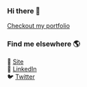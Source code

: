 ### Hi there 👋

[Checkout my portfolio](https://liamsegura.com)

### Find me elsewhere 🌎

🚀 [Site](https://liamsegura.com) <br>
💼 [LinkedIn](https://www.linkedin.com/in/liamsegura) <br>
🐦 [Twitter](https://twitter.com/liamdiegosegura) <br>
